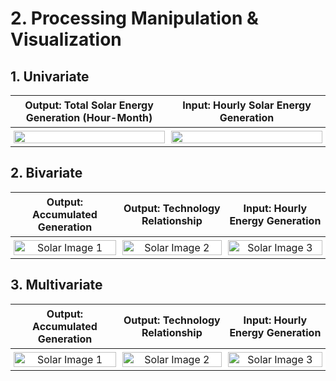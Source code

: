 # 2. Processing Manipulation & Visualization

## 1. Univariate

<style>
    table.custom-table {
        max-width: 1000px;
        width: 100%;
        margin: 0 auto; /* centers the table on the page */
    }

    table.custom-table td {
        background-color: #fff;
    }

    table.custom-table th, table.custom-table td {
        text-align: center;
        vertical-align: middle;
        padding: 5px;
        width: 500px; /* distribute the total width equally among three columns */
    }

    table.custom-table img {
        width: 100%;
        display: block; /* removes any gap under the image */
    }
</style>


<table class="custom-table">
    <thead>
        <tr>
            <th>Output: Total Solar Energy Generation (Hour-Month) </th>
            <th>Input: Hourly Solar Energy Generation</th>
        </tr>
    </thead>
    <tbody>
        <tr>
            <td>
                <img src="src/01_output.png">
            </td>
            <td>
                <img src="src/01_input.png">
            </td>
        </tr>
    </tbody>
</table>


## 2. Bivariate

<style>
    table.custom-table {
        max-width: 1000px;
        width: 100%;
        margin: 0 auto; /* centers the table on the page */
    }

    table.custom-table td {
        background-color: #fff;
    }
    
    table.custom-table th, table.custom-table td {
        text-align: center;
        vertical-align: middle;
        padding: 5px;
        width: 333px; /* distribute the total width equally among three columns */
    }

    table.custom-table img {
        width: 100%;
        display: block; /* removes any gap under the image */
    }
</style>


<table class="custom-table">
    <thead>
        <tr>
            <th>Output: Accumulated Generation</th>
            <th>Output: Technology Relationship</th>
            <th>Input: Hourly Energy Generation</th>
        </tr>
    </thead>
    <tbody>
        <tr>
            <td>
                <img src="src/02_output_2.png" alt="Solar Image 1">
            </td>
            <td>
                <img src="src/02_output_1.png" alt="Solar Image 2">
            </td>
            <td>
                <img src="src/02_input.png" alt="Solar Image 3">
            </td>
        </tr>
    </tbody>
</table>


## 3. Multivariate

<style>
    table.custom-table {
        max-width: 1000px;
        width: 100%;
        margin: 0 auto; /* centers the table on the page */
    }

    table.custom-table td {
        background-color: #fff;
    }
    
    table.custom-table th, table.custom-table td {
        text-align: center;
        vertical-align: middle;
        padding: 5px;
        width: 333px; /* distribute the total width equally among three columns */
    }

    table.custom-table img {
        width: 100%;
        display: block; /* removes any gap under the image */
    }
</style>


<table class="custom-table">
    <thead>
        <tr>
            <th>Output: Accumulated Generation</th>
            <th>Output: Technology Relationship</th>
            <th>Input: Hourly Energy Generation</th>
        </tr>
    </thead>
    <tbody>
        <tr>
            <td>
                <img src="src/03_output_2.png" alt="Solar Image 1">
            </td>
            <td>
                <img src="src/03_output_1.png" alt="Solar Image 2">
            </td>
            <td>
                <img src="src/03_input.png" alt="Solar Image 3">
            </td>
        </tr>
    </tbody>
</table>
